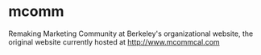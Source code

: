 mcomm
=====

Remaking Marketing Community at Berkeley's organizational website, the original website currently hosted at http://www.mcommcal.com

